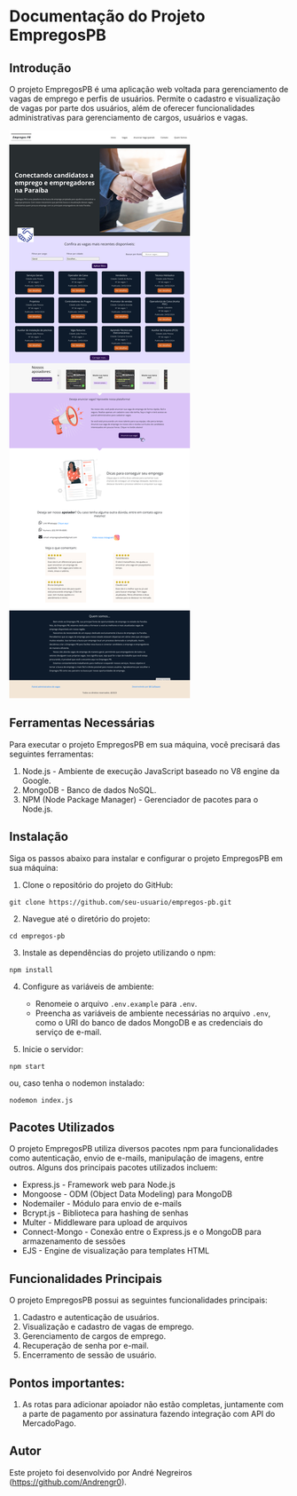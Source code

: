 # Documentação do Projeto EmpregosPB

## Introdução
O projeto EmpregosPB é uma aplicação web voltada para gerenciamento de vagas de emprego e perfis de usuários. Permite o cadastro e visualização de vagas por parte dos usuários, além de oferecer funcionalidades administrativas para gerenciamento de cargos, usuários e vagas.

![alt text](image_site_EmpregosPB.jpg)


## Ferramentas Necessárias
Para executar o projeto EmpregosPB em sua máquina, você precisará das seguintes ferramentas:

1. Node.js - Ambiente de execução JavaScript baseado no V8 engine da Google.
2. MongoDB - Banco de dados NoSQL.
3. NPM (Node Package Manager) - Gerenciador de pacotes para o Node.js.

## Instalação
Siga os passos abaixo para instalar e configurar o projeto EmpregosPB em sua máquina:

1. Clone o repositório do projeto do GitHub:
```
git clone https://github.com/seu-usuario/empregos-pb.git
```

2. Navegue até o diretório do projeto:
```
cd empregos-pb
```

3. Instale as dependências do projeto utilizando o npm:
```
npm install
```

4. Configure as variáveis de ambiente:
   - Renomeie o arquivo `.env.example` para `.env`.
   - Preencha as variáveis de ambiente necessárias no arquivo `.env`, como o URI do banco de dados MongoDB e as credenciais do serviço de e-mail.

5. Inicie o servidor:
```
npm start
```
ou, caso tenha o nodemon instalado:
```
nodemon index.js
```

## Pacotes Utilizados
O projeto EmpregosPB utiliza diversos pacotes npm para funcionalidades como autenticação, envio de e-mails, manipulação de imagens, entre outros. Alguns dos principais pacotes utilizados incluem:

- Express.js - Framework web para Node.js
- Mongoose - ODM (Object Data Modeling) para MongoDB
- Nodemailer - Módulo para envio de e-mails
- Bcrypt.js - Biblioteca para hashing de senhas
- Multer - Middleware para upload de arquivos
- Connect-Mongo - Conexão entre o Express.js e o MongoDB para armazenamento de sessões
- EJS - Engine de visualização para templates HTML

## Funcionalidades Principais
O projeto EmpregosPB possui as seguintes funcionalidades principais:

1. Cadastro e autenticação de usuários.
2. Visualização e cadastro de vagas de emprego.
3. Gerenciamento de cargos de emprego.
4. Recuperação de senha por e-mail.
5. Encerramento de sessão de usuário.

## Pontos importantes:

1. As rotas para adicionar apoiador não estão completas, juntamente com a parte de pagamento por assinatura fazendo integração com API do MercadoPago.

## Autor
Este projeto foi desenvolvido por André Negreiros (https://github.com/Andrengr0).
